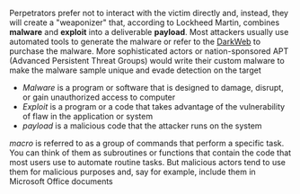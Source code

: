 Perpetrators prefer not to interact with the victim directly and, instead, they will create a "weaponizer" that, according to Lockheed Martin, combines **malware** and **exploit** into a deliverable **payload**. Most attackers usually use automated tools to generate the malware or refer to the [DarkWeb](https://www.kaspersky.com/resource-center/threats/deep-web) to purchase the malware. More sophisticated actors or nation-sponsored APT (Advanced Persistent Threat Groups) would write their custom malware to make the malware sample unique and evade detection on the target

- _Malware_ is a program or software that is designed to damage, disrupt, or gain unauthorized access to computer
- *Exploit* is a program or a code that takes advantage of the vulnerability of flaw in the application or system
- *payload* is a malicious code that the attacker runs on the system

*macro* is referred to as a group of commands that perform a specific task. You can think of them as subroutines or functions that contain the code that most users use to automate routine tasks. But malicious actors tend to use them for malicious purposes and, say for example, include them in Microsoft Office documents